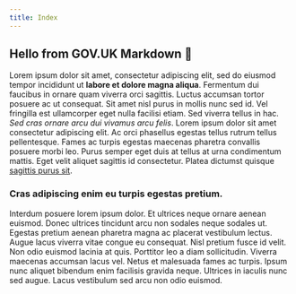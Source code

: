 ```yaml
---
title: Index
---
```


## Hello from GOV.UK Markdown 🎉

Lorem ipsum dolor sit amet, consectetur adipiscing elit, sed do eiusmod tempor
incididunt ut **labore et dolore magna aliqua**. Fermentum dui faucibus in ornare
quam viverra orci sagittis. Luctus accumsan tortor posuere ac ut consequat.
Sit amet nisl purus in mollis nunc sed id. Vel fringilla est ullamcorper eget
nulla facilisi etiam. Sed viverra tellus in hac. _Sed cras ornare arcu dui
vivamus arcu felis_. Lorem ipsum dolor sit amet consectetur adipiscing elit. Ac
orci phasellus egestas tellus rutrum tellus pellentesque. Fames ac turpis
egestas maecenas pharetra convallis posuere morbi leo. Purus semper eget duis
at tellus at urna condimentum mattis. Eget velit aliquet sagittis id
consectetur. Platea dictumst quisque [sagittis purus sit](#).

### Cras adipiscing enim eu turpis egestas pretium.

Interdum posuere lorem ipsum dolor. Et ultrices neque ornare aenean euismod.
Donec ultrices tincidunt arcu non sodales neque sodales ut. Egestas pretium
aenean pharetra magna ac placerat vestibulum lectus. Augue lacus viverra vitae
congue eu consequat.  Nisl pretium fusce id velit. Non odio euismod lacinia at
quis. Porttitor leo a diam sollicitudin. Viverra maecenas accumsan lacus vel.
Netus et malesuada fames ac turpis. Ipsum nunc aliquet bibendum enim facilisis
gravida neque.  Ultrices in iaculis nunc sed augue. Lacus vestibulum sed arcu
non odio euismod.
